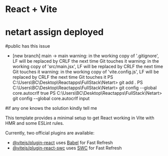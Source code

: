 # React + Vite

# netart assign deployed

#public has this issue

 * [new branch]      main -> main
warning: in the working copy of '.gitignore', LF will be replaced by CRLF the next time Git touches it
warning: in the working copy of 'src/main.jsx', LF will be replaced by CRLF the next time Git touches it
warning: in the working copy of 'vite.config.js', LF will be replaced by CRLF the next time Git touches it
PS C:\Users\BC\Desktop\Reactapps\FullStack\Netart> git add .
PS C:\Users\BC\Desktop\Reactapps\FullStack\Netart> git config --global core.autocrlf true
PS C:\Users\BC\Desktop\Reactapps\FullStack\Netart> git config --global core.autocrlf input

#if any one knows the solution kindly tell me 

This template provides a minimal setup to get React working in Vite with HMR and some ESLint rules.

Currently, two official plugins are available:

- [@vitejs/plugin-react](https://github.com/vitejs/vite-plugin-react/blob/main/packages/plugin-react/README.md) uses [Babel](https://babeljs.io/) for Fast Refresh
- [@vitejs/plugin-react-swc](https://github.com/vitejs/vite-plugin-react-swc) uses [SWC](https://swc.rs/) for Fast Refresh
